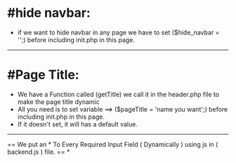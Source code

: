 #hide navbar:
============
- if we want to hide navbar in any page we have to set ($hide_navbar = '';) before including init.php in this page.
------------------------------------------------------------------------------

#Page Title:
============
- We have a Function called (getTitle) we call it in the header.php file to make the page title dynamic
- All you need is to set variable ==> ($pageTitle = 'name you want';) before including init.php in this page.
- If it doesn't set, it will has a default value.

------------------------------------------------------------------------
== We put an * To Every Required Input Field ( Dynamically ) using js in ( backend.js ) file.
== <span class="asterisk">*</span>
